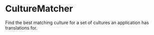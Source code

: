 # CultureMatcher
Find the best matching culture for a set of cultures an application has translations for.
